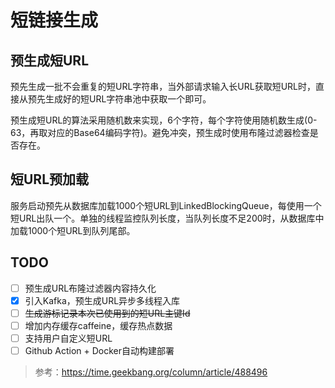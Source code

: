 # 短链接生成

## 预生成短URL

预先生成一批不会重复的短URL字符串，当外部请求输入长URL获取短URL时，直接从预先生成好的短URL字符串池中获取一个即可。

预生成短URL的算法采用随机数来实现，6个字符，每个字符使用随机数生成(0-63，再取对应的Base64编码字符)。避免冲突，预生成时使用布隆过滤器检查是否存在。

## 短URL预加载

服务启动预先从数据库加载1000个短URL到LinkedBlockingQueue，每使用一个短URL出队一个。单独的线程监控队列长度，当队列长度不足200时，从数据库中加载1000个短URL到队列尾部。

## TODO

- [ ] 预生成URL布隆过滤器内容持久化
- [x] 引入Kafka，预生成URL异步多线程入库
- [ ] ~~生成游标记录本次已使用到的短URL主键Id~~
- [ ] 增加内存缓存caffeine，缓存热点数据
- [ ] 支持用户自定义短URL
- [ ] Github Action + Docker自动构建部署

> 参考：https://time.geekbang.org/column/article/488496
